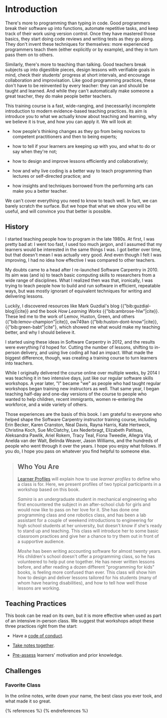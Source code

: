 # Introduction

There's more to programming than typing in code.  Good programmers
break their software up into functions, automate repetitive tasks, and
keep track of their work using version control.  Once they have
mastered those basics, they start doing code reviews and writing tests
as they go along.  They don't invent these techniques for themselves:
more experienced programmers teach them (either explicitly or by
example), and they in turn pass them on to others.

Similarly, there's more to teaching than talking.  Good teachers break
subjects up into digestible pieces, design lessons with verifiable
goals in mind, check their students' progress at short intervals, and
encourage collaboration and improvisation.  Like good programming
practices, these don't have to be reinvented by every teacher: they
can and should be taught and learned.  And while they can't
automatically make someone a great teacher, they do make people better
teachers.

This training course is a fast, wide-ranging, and (necessarily)
incomplete introduction to modern evidence-based teaching practices.
Its aim is introduce you to what we actually know about teaching and
learning, why we believe it is true, and how you can apply it.  We
will look at:

*   how people's thinking changes as they go from being novices to
    competent practitioners and then to being experts;

*   how to tell if your learners are keeping up with you, and what to
    do or say when they're not;

*   how to design and improve lessons efficiently and collaboratively;

*   how and why live coding is a better way to teach programming than
    lectures or self-directed practice; and

*   how insights and techniques borrowed from the performing arts can
    make you a better teacher.

We can't cover everything you need to know to teach well.  In fact,
we can barely scratch the surface.  But we hope that what we show you
will be useful, and will convince you that better is possible.

## History

I started teaching people how to program in the late 1980s.  At first,
I was pretty bad at: I went too fast, I used too much jargon, and I
assumed that my learners would be interested in the same things I was.
I got better over time, but that doesn't mean I was actually very
good.  And even though I felt I was improving, I had no idea how
effective I was compared to other teachers.

My doubts came to a head after I re-launched Software Carpentry in
2010.  Its aim was (and is) to teach basic computing skills to
researchers from a wide range of disciplines.  What I realized then
was that, ironically, I was trying to teach people how to build and
run software in efficient, repeatable ways, but was mostly ignorant of
equivalent techniques for writing and delivering lessons.

Luckily, I discovered resources like Mark Guzdial's blog
{{"bib:guzdial-blog}|cite}} and the book *How Learning Works*
{{"bib:ambrose-hlw"|cite}}.  These led me to the work of Lemov,
Huston, Green, and others {{"bib:lemov-champion"|cite}},
ow749an
{{"bib:huston-dont-know"|cite}}, {{"bib:green-babt"|cite"}, which
showed me what would make my teaching better, and why I should believe
it.

I started using these ideas in Software Carpentry in 2012, and the
results were everything I'd hoped for.  Cutting the number of lessons,
shifting to in-person delivery, and using live coding all had an
impact.  What made the biggest difference, though, was creating a
training course to turn learners into teachers.

While I originally delivered the course online over multiple weeks, by
2014 I was teaching it in two intensive days, just like our regular
software skills workshops.  A year later, "I" became "we" as
people who had taught regular workshops began training new instructors
as well.  That same year, I began teaching half-day and one-day
versions of the course to people who wanted to help children, recent
immigrants, women re-entering the workforce, and a wide variety of
others.

Those experiences are the basis of this book.  I am grateful to
everyone who helped shape the Software Carpentry instructor training
course, including Erin Becker, Karen Cranston, Neal Davis, Rayna
Harris, Kate Hertweck, Christina Koch, Sue McClatchy, Lex Nederbragt,
Elizabeth Patitsas, Aleksandra Pawlik, Ariel Rokem, Tracy Teal, Fiona
Tweedie, Allegra Via, Anelda van der Walt, Belinda Weaver, Jason
Williams, and the hundreds of people who went through it over the
years.  I hope you enjoy what follows.  If you do, I hope you pass on
whatever you find helpful to someone else.

> ## Who You Are
>
> [Learner Profiles](../lessons/#learner-profiles) will explain how to
> use *learner profiles* to define who a class is for.  Here, we present
> profiles of two typical participants in a workshop based on this book.
> 
> *Samira* is an undergraduate student in mechanical engineering
> who first encountered the subject in an after-school club for girls
> and would now like to pass on her love for it.  She has done one
> programming class and one robotics class, and has been a lab assistant
> for a couple of weekend introductions to engineering for high school
> students at her university, but doesn't know if she's ready to stand
> up and teaching.  This class will introduce her to some basic
> classroom practices and give her a chance to try them out in front of
> a supportive audience.
> 
> *Moshe* has been writing accounting software for almost twenty
> years.  His children's school doesn't offer a programming class, so he
> has volunteered to help put one together.  He has never written
> lessons before, and after reading a dozen different "programming for
> kids" books, is feeling more confused than ever.  This class will
> show him how to design and deliver lessons tailored for his students
> (many of whom have hearing disabilities), and how to tell how well
> those lessons are working.

## Teaching Practices

This book can be read on its own, but it is more effective when used
as part of an intensive in-person class.  We suggest that workshops
adopt these three practices right from the start:

*   Have a [code of conduct](../practices/#conduct).

*   [Take notes together](../practices/#notes).

*   [Pre-assess](../practices/#assess) learners' motivation and prior
    knowledge.

## Challenges

### Favorite Class

In the online notes, write down your name, the best class you ever
took, and what made it so great.

{% references %} {% endreferences %}
